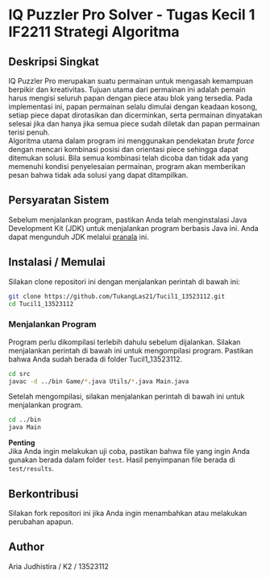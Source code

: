 # IQ Puzzler Pro Solver - Tugas Kecil 1 IF2211 Strategi Algoritma

## Deskripsi Singkat
IQ Puzzler Pro merupakan suatu permainan untuk mengasah kemampuan berpikir dan kreativitas. Tujuan utama dari permainan ini adalah pemain harus mengisi seluruh papan dengan piece atau blok yang tersedia. Pada implementasi ini, papan permainan selalu dimulai dengan keadaan kosong, setiap piece dapat dirotasikan dan dicerminkan, serta permainan dinyatakan selesai jika dan hanya jika semua piece sudah diletak dan papan permainan terisi penuh. <br>
Algoritma utama dalam program ini menggunakan pendekatan _brute force_ dengan mencari kombinasi posisi dan orientasi piece sehingga dapat ditemukan solusi. Bila semua kombinasi telah dicoba dan tidak ada yang memenuhi kondisi penyelesaian permainan, program akan memberikan pesan bahwa tidak ada solusi yang dapat ditampilkan.

## Persyaratan Sistem
Sebelum menjalankan program, pastikan Anda telah menginstalasi Java Development Kit (JDK) untuk menjalankan program berbasis Java ini. Anda dapat mengunduh JDK melalui [pranala](https://www.oracle.com/in/java/technologies/downloads/#java23) ini.

## Instalasi / Memulai
 Silakan clone repositori ini dengan menjalankan perintah di bawah ini:
```sh
git clone https://github.com/TukangLas21/Tucil1_13523112.git
cd Tucil1_13523112
```

### Menjalankan Program
Program perlu dikompilasi terlebih dahulu sebelum dijalankan. Silakan menjalankan perintah di bawah ini untuk mengompilasi program. Pastikan bahwa Anda sudah berada di folder Tucil1_13523112.
```sh
cd src
javac -d ../bin Game/*.java Utils/*.java Main.java
```
Setelah mengompilasi, silakan menjalankan perintah di bawah ini untuk menjalankan program.
```sh
cd ../bin
java Main
```
**Penting**<br>
Jika Anda ingin melakukan uji coba, pastikan bahwa file yang ingin Anda gunakan berada dalam folder `test`. Hasil penyimpanan file berada di `test/results`.

## Berkontribusi
Silakan fork repositori ini jika Anda ingin menambahkan atau melakukan perubahan apapun. 

## Author
Aria Judhistira / K2 / 13523112
